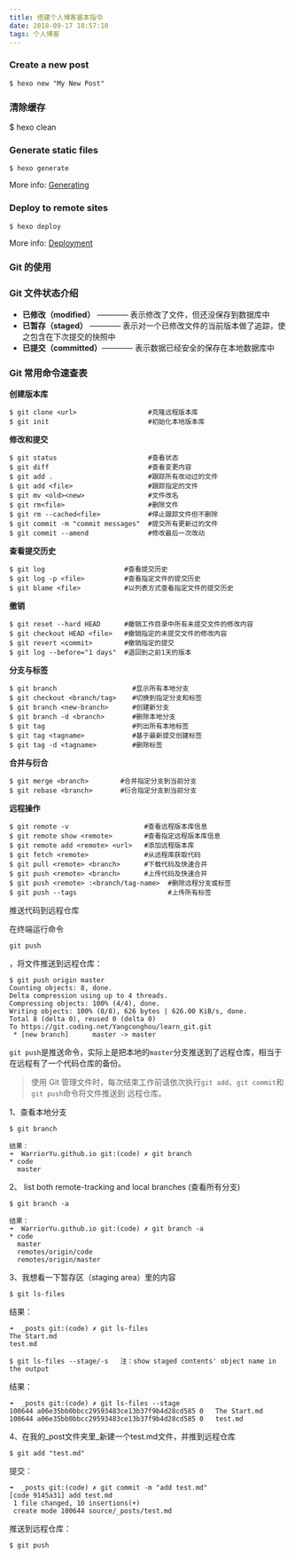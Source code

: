 ```yaml
---
title: 搭建个人博客基本指令
date: 2018-09-17 18:57:10
tags: 个人博客
---
```




### Create a new post

```
$ hexo new "My New Post"
```

### 清除缓存

$ hexo clean 

### Generate static files

```
$ hexo generate
```

More info: [Generating](https://hexo.io/docs/generating.html)

### Deploy to remote sites

```
$ hexo deploy
```

More info: [Deployment](https://hexo.io/docs/deployment.html)



### Git 的使用

### Git 文件状态介绍

- **已修改（modified）** ———— 表示修改了文件，但还没保存到数据库中
- **已暂存（staged）** ———— 表示对一个已修改文件的当前版本做了追踪，使之包含在下次提交的快照中
- **已提交（committed）**———— 表示数据已经安全的保存在本地数据库中

### Git 常用命令速查表

**创建版本库**

```
$ git clone <url>                  #克隆远程版本库
$ git init                         #初始化本地版本库
```

**修改和提交**

```
$ git status                       #查看状态
$ git diff                         #查看变更内容
$ git add .                        #跟踪所有改动过的文件
$ git add <file>                   #跟踪指定的文件
$ git mv <old><new>                #文件改名
$ git rm<file>                     #删除文件
$ git rm --cached<file>            #停止跟踪文件但不删除
$ git commit -m "commit messages"  #提交所有更新过的文件
$ git commit --amend               #修改最后一次改动
```

**查看提交历史**

```
$ git log                    #查看提交历史
$ git log -p <file>          #查看指定文件的提交历史
$ git blame <file>           #以列表方式查看指定文件的提交历史
```

**撤销**

```
$ git reset --hard HEAD      #撤销工作目录中所有未提交文件的修改内容
$ git checkout HEAD <file>   #撤销指定的未提交文件的修改内容
$ git revert <commit>        #撤销指定的提交
$ git log --before="1 days"  #退回到之前1天的版本
```

**分支与标签**

```
$ git branch                   #显示所有本地分支
$ git checkout <branch/tag>    #切换到指定分支和标签
$ git branch <new-branch>      #创建新分支
$ git branch -d <branch>       #删除本地分支
$ git tag                      #列出所有本地标签
$ git tag <tagname>            #基于最新提交创建标签
$ git tag -d <tagname>         #删除标签
```

**合并与衍合**

```
$ git merge <branch>        #合并指定分支到当前分支
$ git rebase <branch>       #衍合指定分支到当前分支
```

**远程操作**

```
$ git remote -v                   #查看远程版本库信息
$ git remote show <remote>        #查看指定远程版本库信息
$ git remote add <remote> <url>   #添加远程版本库
$ git fetch <remote>              #从远程库获取代码
$ git pull <remote> <branch>      #下载代码及快速合并
$ git push <remote> <branch>      #上传代码及快速合并
$ git push <remote> :<branch/tag-name>  #删除远程分支或标签
$ git push --tags                       #上传所有标签
```

推送代码到远程仓库

在终端运行命令

```
git push
```

，将文件推送到远程仓库：

```
$ git push origin master
Counting objects: 8, done.
Delta compression using up to 4 threads.
Compressing objects: 100% (4/4), done.
Writing objects: 100% (8/8), 626 bytes | 626.00 KiB/s, done.
Total 8 (delta 0), reused 0 (delta 0)
To https://git.coding.net/Yangconghou/learn_git.git
 * [new branch]      master -> master
```

`git push`是推送命令，实际上是把本地的`master`分支推送到了远程仓库，相当于在远程有了一个代码仓库的备份。

> 使用 Git 管理文件时，每次结束工作前请依次执行`git add`、`git commit`和`git push`命令将文件推送到 远程仓库。



1、查看本地分支

```
$ git branch
```

```
结果：
➜  WarriorYu.github.io git:(code) ✗ git branch
* code
  master
```

2、  list both remote-tracking and local branches (查看所有分支)

```
$ git branch -a 
```

```
结果：
➜  WarriorYu.github.io git:(code) ✗ git branch -a 
* code
  master
  remotes/origin/code
  remotes/origin/master
```

3、我想看一下暂存区（staging area）里的内容

```
$ git ls-files
```

结果：

```
➜  _posts git:(code) ✗ git ls-files 
The Start.md
test.md
```

```
$ git ls-files --stage/-s   注：show staged contents' object name in the output
```

结果：

```
➜  _posts git:(code) ✗ git ls-files --stage
100644 a06e35bb0bbcc29593483ce13b37f9b4d28cd585 0	The Start.md
100644 a06e35bb0bbcc29593483ce13b37f9b4d28cd585 0	test.md
```

4、在我的_post文件夹里_新建一个test.md文件，并推到远程仓库

```
$ git add "test.md"
```

提交：

```
➜  _posts git:(code) ✗ git commit -m "add test.md"
[code 9145a31] add test.md
 1 file changed, 10 insertions(+)
 create mode 100644 source/_posts/test.md
```

推送到远程仓库：

```
$ git push 
```

